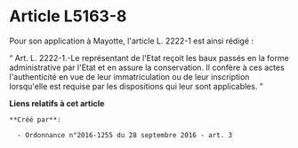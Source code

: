 # Article L5163-8

Pour son application à Mayotte, l'article L. 2222-1 est ainsi rédigé : 

“ Art. L. 2222-1.-Le représentant de l'Etat reçoit les baux passés en la forme administrative par l'Etat et en assure la
conservation. Il confère à ces actes l'authenticité en vue de leur immatriculation ou de leur inscription lorsqu'elle est
requise par les dispositions qui leur sont applicables. ”

**Liens relatifs à cet article**

	**Créé par**:

	  - Ordonnance n°2016-1255 du 28 septembre 2016 - art. 3
